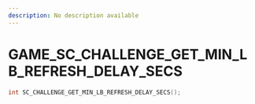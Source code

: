 ```yaml
---
description: No description available 
---
```


# GAME\_SC_CHALLENGE_GET_MIN_LB_REFRESH_DELAY_SECS

```cpp
int SC_CHALLENGE_GET_MIN_LB_REFRESH_DELAY_SECS();
```